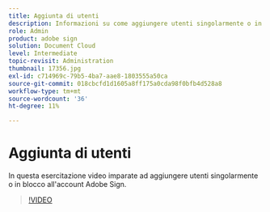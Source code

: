 ```yaml
---
title: Aggiunta di utenti
description: Informazioni su come aggiungere utenti singolarmente o in blocco all'account Adobe Sign
role: Admin
product: adobe sign
solution: Document Cloud
level: Intermediate
topic-revisit: Administration
thumbnail: 17356.jpg
exl-id: c714969c-79b5-4ba7-aae8-1803555a50ca
source-git-commit: 018cbcfd1d1605a8ff175a0cda98f0bfb4d528a8
workflow-type: tm+mt
source-wordcount: '36'
ht-degree: 11%

---
```


# Aggiunta di utenti

In questa esercitazione video imparate ad aggiungere utenti singolarmente o in blocco all&#39;account Adobe Sign.

>[!VIDEO](https://video.tv.adobe.com/v/17356?hidetitle=true)
